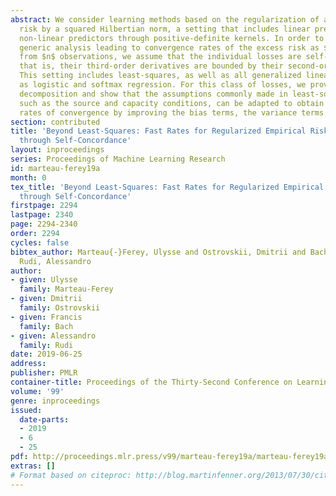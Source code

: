 ```yaml
---
abstract: We consider learning methods based on the regularization of a convex empirical
  risk by a squared Hilbertian norm, a setting that includes linear predictors and
  non-linear predictors through positive-definite kernels. In order to go beyond the
  generic analysis leading to convergence rates of the excess risk as $O(1/\sqrt{n})$
  from $n$ observations, we assume that the individual losses are self-concordant,
  that is, their third-order derivatives are bounded by their second-order derivatives.
  This setting includes least-squares, as well as all generalized linear models such
  as logistic and softmax regression. For this class of losses, we provide a bias-variance
  decomposition and show that the assumptions commonly made in least-squares regression,
  such as the source and capacity conditions, can be adapted to obtain fast non-asymptotic
  rates of convergence by improving the bias terms, the variance terms or both.
section: contributed
title: 'Beyond Least-Squares: Fast Rates for Regularized Empirical Risk Minimization
  through Self-Concordance'
layout: inproceedings
series: Proceedings of Machine Learning Research
id: marteau-ferey19a
month: 0
tex_title: 'Beyond Least-Squares: Fast Rates for Regularized Empirical Risk Minimization
  through Self-Concordance'
firstpage: 2294
lastpage: 2340
page: 2294-2340
order: 2294
cycles: false
bibtex_author: Marteau{-}Ferey, Ulysse and Ostrovskii, Dmitrii and Bach, Francis and
  Rudi, Alessandro
author:
- given: Ulysse
  family: Marteau-Ferey
- given: Dmitrii
  family: Ostrovskii
- given: Francis
  family: Bach
- given: Alessandro
  family: Rudi
date: 2019-06-25
address: 
publisher: PMLR
container-title: Proceedings of the Thirty-Second Conference on Learning Theory
volume: '99'
genre: inproceedings
issued:
  date-parts:
  - 2019
  - 6
  - 25
pdf: http://proceedings.mlr.press/v99/marteau-ferey19a/marteau-ferey19a.pdf
extras: []
# Format based on citeproc: http://blog.martinfenner.org/2013/07/30/citeproc-yaml-for-bibliographies/
---
```

